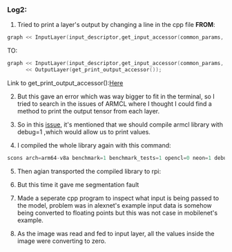 ### Log2:

1. Tried to print a layer's output by changing a line in the cpp file **FROM**:

```cpp
graph << InputLayer(input_descriptor,get_input_accessor(common_params, std::move(preprocessor))); 
```

TO:

```cpp
graph << InputLayer(input_descriptor,get_input_accessor(common_params, std::move(preprocessor)))
      << OutputLayer(get_print_output_accessor());
```      
Link to get_print_output_accessor():[Here](https://github.com/ARM-software/ComputeLibrary/blob/master/utils/GraphUtils.h#L651)

2. But this gave an error which was way bigger to fit in the terminal, so I tried to search in the issues of ARMCL where I thought I could find a method to print the output tensor from each layer.

3. So in this [issue](https://github.com/ARM-software/ComputeLibrary/issues/633#issuecomment-465583101), it's mentioned that we should compile armcl library with debug=1 ,which would allow us to print values.

4. I compiled the whole library again with this command:

```cpp
scons arch=arm64-v8a benchmark=1 benchmark_tests=1 opencl=0 neon=1 debug=1 cppthreads=1 benchmark_tests=1 os=linux -j3 Werror=0
```
5. Then agian transported the compiled library to rpi:

6. But this time it gave me segmentation fault

7. Made a seperate cpp program to inspect what input is being passed to the model, problem was in alexnet's example input data is somehow being converted to floating points but this was not case in mobilenet's example.

8. As the image was read and fed to input layer, all the values inside the image were converting to zero. 
